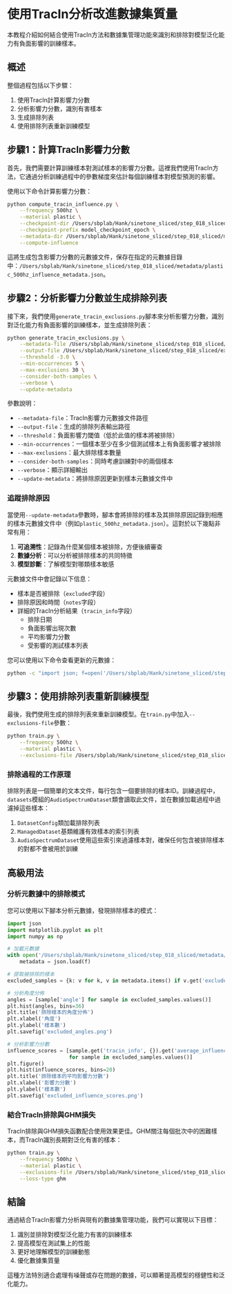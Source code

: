 # 使用TracIn分析改進數據集質量

本教程介紹如何結合使用TracIn方法和數據集管理功能來識別和排除對模型泛化能力有負面影響的訓練樣本。

## 概述

整個過程包括以下步驟：

1. 使用TracIn計算影響力分數
2. 分析影響力分數，識別有害樣本
3. 生成排除列表
4. 使用排除列表重新訓練模型

## 步驟1：計算TracIn影響力分數

首先，我們需要計算訓練樣本對測試樣本的影響力分數。這裡我們使用TracIn方法，它通過分析訓練過程中的參數梯度來估計每個訓練樣本對模型預測的影響。

使用以下命令計算影響力分數：

```bash
python compute_tracin_influence.py \
    --frequency 500hz \
    --material plastic \
    --checkpoint-dir /Users/sbplab/Hank/sinetone_sliced/step_018_sliced/checkpoints/plastic_500hz_standard \
    --checkpoint-prefix model_checkpoint_epoch \
    --metadata-dir /Users/sbplab/Hank/sinetone_sliced/step_018_sliced/metadata \
    --compute-influence
```

這將生成包含影響力分數的元數據文件，保存在指定的元數據目錄中：`/Users/sbplab/Hank/sinetone_sliced/step_018_sliced/metadata/plastic_500hz_influence_metadata.json`。

## 步驟2：分析影響力分數並生成排除列表

接下來，我們使用`generate_tracin_exclusions.py`腳本來分析影響力分數，識別對泛化能力有負面影響的訓練樣本，並生成排除列表：

```bash
python generate_tracin_exclusions.py \
    --metadata-file /Users/sbplab/Hank/sinetone_sliced/step_018_sliced/metadata/plastic_500hz_influence_metadata.json \
    --output-file /Users/sbplab/Hank/sinetone_sliced/step_018_sliced/exclusions/plastic_500hz_tracin_exclusions.txt \
    --threshold -3.0 \
    --min-occurrences 5 \
    --max-exclusions 30 \
    --consider-both-samples \
    --verbose \
    --update-metadata
```

參數說明：
- `--metadata-file`：TracIn影響力元數據文件路徑
- `--output-file`：生成的排除列表輸出路徑
- `--threshold`：負面影響力閾值（低於此值的樣本將被排除）
- `--min-occurrences`：一個樣本至少在多少個測試樣本上有負面影響才被排除
- `--max-exclusions`：最大排除樣本數量
- `--consider-both-samples`：同時考慮訓練對中的兩個樣本
- `--verbose`：顯示詳細輸出
- `--update-metadata`：將排除原因更新到樣本元數據文件中

### 追蹤排除原因

當使用`--update-metadata`參數時，腳本會將排除的樣本及其排除原因記錄到相應的樣本元數據文件中（例如`plastic_500hz_metadata.json`）。這對於以下幾點非常有用：

1. **可追溯性**：記錄為什麼某個樣本被排除，方便後續審查
2. **數據分析**：可以分析被排除樣本的共同特徵
3. **模型診斷**：了解模型對哪類樣本敏感

元數據文件中會記錄以下信息：
- 樣本是否被排除（`excluded`字段）
- 排除原因和時間（`notes`字段）
- 詳細的TracIn分析結果（`tracin_info`字段）
  - 排除日期
  - 負面影響出現次數
  - 平均影響力分數
  - 受影響的測試樣本列表

您可以使用以下命令查看更新的元數據：

```bash
python -c "import json; f=open('/Users/sbplab/Hank/sinetone_sliced/step_018_sliced/metadata/plastic_500hz_metadata.json'); m=json.load(f); print(json.dumps([v for k,v in m.items() if v.get('excluded')], indent=2))"
```

## 步驟3：使用排除列表重新訓練模型

最後，我們使用生成的排除列表來重新訓練模型。在`train.py`中加入`--exclusions-file`參數：

```bash
python train.py \
    --frequency 500hz \
    --material plastic \
    --exclusions-file /Users/sbplab/Hank/sinetone_sliced/step_018_sliced/exclusions/plastic_500hz_tracin_exclusions.txt
```

### 排除過程的工作原理

排除列表是一個簡單的文本文件，每行包含一個要排除的樣本ID。訓練過程中，`datasets`模組的`AudioSpectrumDataset`類會讀取此文件，並在數據加載過程中過濾掉這些樣本：

1. `DatasetConfig`類加載排除列表
2. `ManagedDataset`基類維護有效樣本的索引列表
3. `AudioSpectrumDataset`使用這些索引來過濾樣本對，確保任何包含被排除樣本的對都不會被用於訓練

## 高級用法

### 分析元數據中的排除模式

您可以使用以下腳本分析元數據，發現排除樣本的模式：

```python
import json
import matplotlib.pyplot as plt
import numpy as np

# 加載元數據
with open('/Users/sbplab/Hank/sinetone_sliced/step_018_sliced/metadata/plastic_500hz_metadata.json', 'r') as f:
    metadata = json.load(f)

# 提取被排除的樣本
excluded_samples = {k: v for k, v in metadata.items() if v.get('excluded')}

# 分析角度分佈
angles = [sample['angle'] for sample in excluded_samples.values()]
plt.hist(angles, bins=36)
plt.title('排除樣本的角度分佈')
plt.xlabel('角度')
plt.ylabel('樣本數')
plt.savefig('excluded_angles.png')

# 分析影響力分數
influence_scores = [sample.get('tracin_info', {}).get('average_influence', 0) 
                    for sample in excluded_samples.values()]
plt.figure()
plt.hist(influence_scores, bins=20)
plt.title('排除樣本的平均影響力分數')
plt.xlabel('影響力分數')
plt.ylabel('樣本數')
plt.savefig('excluded_influence_scores.png')
```

### 結合TracIn排除與GHM損失

TracIn排除與GHM損失函數配合使用效果更佳。GHM關注每個批次中的困難樣本，而TracIn識別長期對泛化有害的樣本：

```bash
python train.py \
    --frequency 500hz \
    --material plastic \
    --exclusions-file /Users/sbplab/Hank/sinetone_sliced/step_018_sliced/exclusions/plastic_500hz_tracin_exclusions.txt \
    --loss-type ghm
```

## 結論

通過結合TracIn影響力分析與現有的數據集管理功能，我們可以實現以下目標：

1. 識別並排除對模型泛化能力有害的訓練樣本
2. 提高模型在測試集上的性能
3. 更好地理解模型的訓練動態
4. 優化數據集質量

這種方法特別適合處理有噪聲或存在問題的數據，可以顯著提高模型的穩健性和泛化能力。 